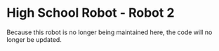 # High School Robot - Robot 2
Because this robot is no longer being maintained here, the code will no longer be updated.
